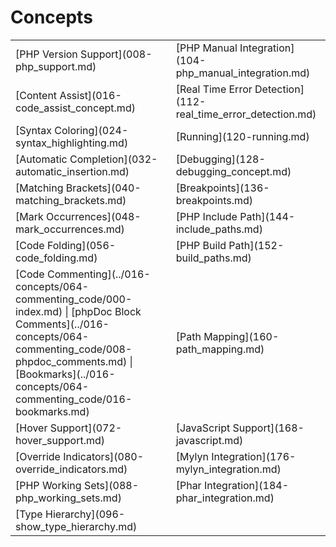 # Concepts

<!--context:concepts-->

<table>
<tr><td>[PHP Version Support](008-php_support.md)</td>
<td>[PHP Manual Integration](104-php_manual_integration.md)</td></tr>
<tr><td>[Content Assist](016-code_assist_concept.md)</td>
<td>[Real Time Error Detection](112-real_time_error_detection.md)</td></tr>
<tr><td>[Syntax Coloring](024-syntax_highlighting.md)</td>
<td>[Running](120-running.md)</td></tr>
<tr><td>[Automatic Completion](032-automatic_insertion.md)</td>
<td>[Debugging](128-debugging_concept.md)</td></tr>
<tr><td>[Matching Brackets](040-matching_brackets.md)</td>
<td>[Breakpoints](136-breakpoints.md)</td></tr>
<tr><td>[Mark Occurrences](048-mark_occurrences.md)</td>
<td>[PHP Include Path](144-include_paths.md)</td></tr>
<tr><td>[Code Folding](056-code_folding.md)</td>
<td>[PHP Build Path](152-build_paths.md)</td></tr>
<tr><td>[Code Commenting](../016-concepts/064-commenting_code/000-index.md) | [phpDoc Block Comments](../016-concepts/064-commenting_code/008-phpdoc_comments.md) | [Bookmarks](../016-concepts/064-commenting_code/016-bookmarks.md)</td>
<td>[Path Mapping](160-path_mapping.md)</td></tr>
<tr><td>[Hover Support](072-hover_support.md)</td>
<td>[JavaScript Support](168-javascript.md)</td></tr>
<tr><td>[Override Indicators](080-override_indicators.md)</td>
<td>[Mylyn Integration](176-mylyn_integration.md)</td></tr>
<tr><td>[PHP Working Sets](088-php_working_sets.md)</td>
<td>[Phar Integration](184-phar_integration.md)</td></tr>
<tr><td>[Type Hierarchy](096-show_type_hierarchy.md)</td>
<td></td></tr>
</table>
